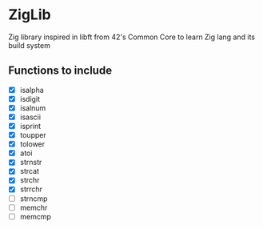 # ZigLib
Zig library inspired in libft from 42's Common Core to learn Zig lang and its build system

## Functions to include 
- [x] isalpha
- [x] isdigit
- [x] isalnum
- [x] isascii
- [x] isprint
- [x] toupper
- [x] tolower
- [x] atoi
- [x] strnstr
- [x] strcat
- [x] strchr
- [x] strrchr
- [ ] strncmp
- [ ] memchr
- [ ] memcmp
